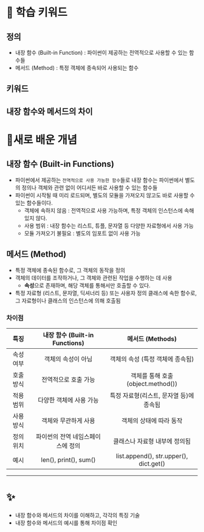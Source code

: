 # 🚀 학습 키워드

## 정의

- 내장 함수 (Built-in Function) : 파이썬이 제공하는 전역적으로 사용할 수 있는 함수들
- 메서드 (Method) : 특정 객체에 종속되어 사용되는 함수

## 키워드

## 내장 함수와 메서드의 차이

# 📝새로 배운 개념

## 내장 함수 (Built-in Functions)

- 파이썬에서 제공하는 `전역적으로 사용 가능한 함수`들로 내장 함수는 파이썬에서 별도의 정의나 객체와 관련 없이 어디서든 바로 사용할 수 있는 함수들
- 파이썬이 시작될 때 미리 로드되며, 별도의 모듈을 가져오지 않고도 바로 사용할 수 있는 함수들이다.
  - 객체에 속하지 않음 : 전역적으로 사용 가능하며, 특정 객체의 인스턴스에 속해 있지 않다.
  - 사용 범위 : 내장 함수는 리스트, 튜플, 문자열 등 다양한 자료형에서 사용 가능
  - 모듈 가져오기 불필요 : 별도의 임포트 없이 사용 가능

## 메서드 (Method)

- 특정 객체에 종속된 함수로, 그 객체의 동작을 정의
- 객체의 데이터를 조작하거나, 그 객체와 관련된 작업을 수행하는 데 사용
  - **속성**으로 존재하며, 해당 객체를 통해서만 호출할 수 있다.
- 특정 자료형 (리스트, 문자열, 딕셔너리 등) 또는 사용자 정의 클래스에 속한 함수로, 그 자료형이나 클래스의 인스턴스에 의해 호출됨

### 차이점

|   특징    |  내장 함수 (Built-in Functions)   |            메서드 (Methods)             |
| :-------: | :-------------------------------: | :-------------------------------------: |
| 속성 여부 |        객체의 속성이 아님         |    객체의 속성 (특정 객체에 종속됨)     |
| 호출 방식 |       전역적으로 호출 가능        |   객체를 통해 호출 (object.method())    |
| 적용 범위 |      다양한 객체에 사용 가능      | 특정 자료형(리스트, 문자열 등)에 종속됨 |
| 사용 방식 |       객체와 무관하게 사용        |         객체의 상태에 따라 동작         |
| 정의 위치 | 파이썬의 전역 네임스페이스에 정의 |      클래스나 자료형 내부에 정의됨      |
|   예시    |       len(), print(), sum()       | list.append(), str.upper(), dict.get()  |

---

# ✨

- 내장 함수와 메서드의 차이를 이해하고, 각각의 특징 기술
- 내장 함수와 메서드의 예시를 통해 차이점 확인
